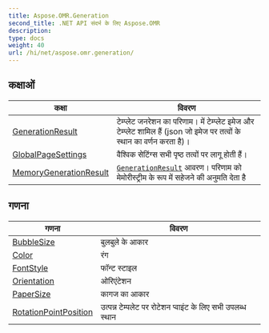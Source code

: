 ```yaml
---
title: Aspose.OMR.Generation
second_title: .NET API संदर्भ के लिए Aspose.OMR
description: 
type: docs
weight: 40
url: /hi/net/aspose.omr.generation/
---
```



## कक्षाओं

| कक्षा | विवरण |
| --- | --- |
| [GenerationResult](./generationresult/) | टेम्प्लेट जनरेशन का परिणाम। में टेम्प्लेट इमेज और टेम्प्लेट शामिल हैं (json जो इमेज पर तत्वों के स्थान का वर्णन करता है)। |
| [GlobalPageSettings](./globalpagesettings/) | वैश्विक सेटिंग्स सभी पृष्ठ तत्वों पर लागू होती हैं। |
| [MemoryGenerationResult](./memorygenerationresult/) | [`GenerationResult`](../aspose.omr.generation/generationresult/) आवरण। परिणाम को मेमोरीस्ट्रीम के रूप में सहेजने की अनुमति देता है |
## गणना

| गणना | विवरण |
| --- | --- |
| [BubbleSize](./bubblesize/) | बुलबुले के आकार |
| [Color](./color/) | रंग |
| [FontStyle](./fontstyle/) | फॉन्ट स्टाइल |
| [Orientation](./orientation/) | ओरिएंटेशन |
| [PaperSize](./papersize/) | कागज का आकार |
| [RotationPointPosition](./rotationpointposition/) | उत्पन्न टेम्पलेट पर रोटेशन प्वाइंट के लिए सभी उपलब्ध स्थान |


